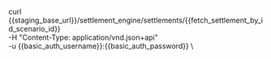 curl {{staging_base_url}}/settlement_engine/settlements/{{fetch_settlement_by_id_scenario_id}} \
    -H "Content-Type: application/vnd.json+api" \
    -u  {{basic_auth_username}}:{{basic_auth_password}} \
